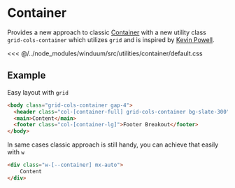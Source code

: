 # Container
Provides a new approach to classic [Container](https://tailwindcss.com/docs/container) with a new utility class<br> `grid-cols-container` which utilizes `grid` and is inspired by [Kevin Powell](https://youtu.be/c13gpBrnGEw?si=FGoMS9FnWEOYohPi).

<ViewSourceGh href="https://github.com/winduum/winduum/blob/next/src/utilities/container" />

<<< @/../node_modules/winduum/src/utilities/container/default.css

## Example
Easy layout with `grid`
```html
<body class="grid-cols-container gap-4">
  <header class="col-[container-full] grid-cols-container bg-slate-300">Header Full Width</header>
  <main>Content</main>
  <footer class="col-[container-lg]">Footer Breakout</footer>
</body>
```

In same cases classic approach is still handy, you can achieve that easily with `w`
```html
<div class="w-[--container] mx-auto">
    Content
</div>
```
